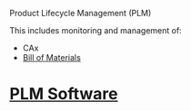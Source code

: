 Product Lifecycle Management (PLM)

This includes monitoring and management of:

- CAx
- [Bill of Materials](Bill%20of%20Materials.md)

# [PLM Software](PLM%20Software.md)